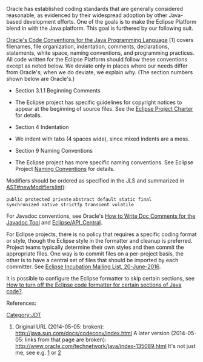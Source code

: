 Oracle has established coding standards that are generally considered
reasonable, as evidenced by their widespread adoption by other
Java-based development efforts. One of the goals is to make the Eclipse
Platform blend in with the Java platform. This goal is furthered by our
following suit.

[Oracle's Code Conventions for the Java Programming
Language](http://web.archive.org/web/20090904195252/http://java.sun.com/docs/codeconv/index.html)
\[1\] covers filenames, file organization, indentation, comments,
declarations, statements, white space, naming conventions, and
programming practices. All code written for the Eclipse Platform should
follow these conventions except as noted below. We deviate only in
places where our needs differ from Oracle's; when we do deviate, we
explain why. (The section numbers shown below are Oracle's.)

  - Section 3.1.1 Beginning Comments

<!-- end list -->

  -
    The Eclipse project has specific guidelines for copyright notices to
    appear at the beginning of source files. See the [Eclipse Project
    Charter](http://www.eclipse.org/eclipse/eclipse-charter.php) for
    details.

<!-- end list -->

  - Section 4 Indentation

<!-- end list -->

  -
    We indent with tabs (4 spaces wide), since mixed indents are a mess.

<!-- end list -->

  - Section 9 Naming Conventions

<!-- end list -->

  -
    The Eclipse project has more specific naming conventions. See
    Eclipse Project [Naming Conventions](Naming_Conventions "wikilink")
    for details.

Modifiers should be ordered as specified in the JLS and summarized in
[AST\#newModifiers(int)](http://help.eclipse.org/neon/topic/org.eclipse.jdt.doc.isv/reference/api/org/eclipse/jdt/core/dom/AST.html#newModifiers-int-):

`public protected private`
`abstract default static final`
`synchronized native strictfp transient volatile`

For Javadoc conventions, see Oracle's [How to Write Doc Comments for the
Javadoc
Tool](http://www.oracle.com/technetwork/java/javase/documentation/index-137868.html)
and [Eclipse/API_Central](Eclipse/API_Central "wikilink").

For Eclipse projects, there is no policy that requires a specific coding
format or style, though the Eclipse style in the formatter and cleanup
is preferred. Project teams typically determine their own styles and
then commit the appropriate files. One way is to commit files on a
per-project basis, the other is to have a central set of files that
should be imported by each committer. See [Eclipse Incubation Mailing
List, 20-June-2016](https://dev.eclipse.org/mhonarc/lists/incubation/msg00141.html).

It is possible to configure the Eclipse formatter to skip certain
sections, see [How to turn off the Eclipse code formatter for certain
sections of Java
code?](https://stackoverflow.com/questions/1820908/how-to-turn-off-the-eclipse-code-formatter-for-certain-sections-of-java-code).

References:

<references/>

[Category:JDT](Category:JDT "wikilink")

1.  Original URL (2014-05-05: broken):
    <http://java.sun.com/docs/codeconv/index.html>
    A later version (2014-05-05: links from that page are broken):
    <http://www.oracle.com/technetwork/java/index-135089.html>
    It's not just me, see e.g.
    [1](http://community.oracle.com/thread/3544233) or
    [2](http://bugs.java.com/bugdatabase/view_bug.do?bug_id=8039151)